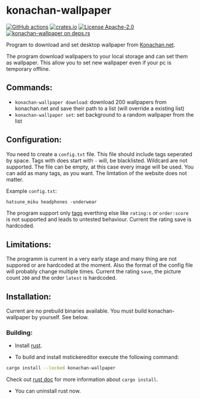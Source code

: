 # konachan-wallpaper
[![GitHub actions](https://github.com/LuckyTurtleDev/konachan-wallpaper/workflows/Rust/badge.svg)](https://github.com/LuckyTurtleDev/konachan-wallpaper/actions?query=workflow%3ARust)
[![crates.io](https://img.shields.io/crates/v/konachan-wallpaper.svg)](https://crates.io/crates/konachan-wallpaper)
[![License Apache-2.0](https://img.shields.io/badge/license-Apache--2.0-blue.svg)](https://www.apache.org/licenses/LICENSE-2.0)
[![konachan-wallpaper on deps.rs](https://deps.rs/repo/github/LuckyTurtleDev/konachan-wallpaper/status.svg)](https://deps.rs/repo/github/LuckyTurtleDev/konachan-wallpaper)

Program to download and set desktop wallpaper from [Konachan.net](https://konachan.net/).

The program download wallpapers to your local storage and can set them as wallpaper.
This allow you to set new wallpaper even if your pc is temporary offline.

## Commands:
* `konachan-wallpaper download`: download 200 wallpapers from konachan.net and save their path to a list (will override a existing list)
* `konachan-wallpaper set`: set background to a random wallpaper from the list

## Configuration:
You need to create a `config.txt` file.
This file should include tags seperated by space.
Tags with does start with `-` will, be blacklisted.
Wildcard are not supported.
The file can be empty, at this case every image will be used.
You can add as many tags, as you want. The limtation of the website does not matter.

Example `config.txt`:
```txt
hatsune_miku headphones -underwear
```

The program support only [tags](https://konachan.net/tag?name=&type=&order=count) everthing else like `rating:s` or `order:score` is not supported and leads to untested behaviour.
Current the rating save is hardcoded.

## Limitations: 
The programm is current in a very early stage and many thing are not suppored or are hardcoded at the moment.
Also the format of the config file will probably change multiple times.
Current the rating `save`, the picture count `200` and the order `latest` is hardcoded.

## Installation:
Current are no prebuild binaries available. You must build konachan-wallpaper by yourself. See below.

### Building:

* Install [rust](https://www.rust-lang.org/tools/install).

* To build and install mstickereditor execute the following command:
```bash
cargo install --locked konachan-wallpaper
```
Check out [rust doc](https://doc.rust-lang.org/cargo/commands/cargo-install.html) for more information about `cargo install`.
* You can uninstall rust now.
